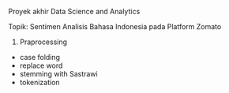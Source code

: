 Proyek akhir Data Science and Analytics

Topik: Sentimen Analisis Bahasa Indonesia pada Platform Zomato

1. Praprocessing
- case folding
- replace word
- stemming with Sastrawi
- tokenization
